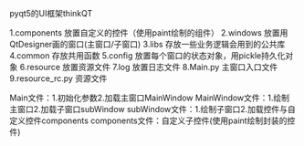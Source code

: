pyqt5的UI框架thinkQT

1.components 放置自定义的控件（使用paint绘制的组件） 
2.windows 放置用QtDesigner画的窗口(主窗口/子窗口) 
3.libs 存放一些业务逻辑会用到的公共库 
4.common 存放共用函数 
5.config 放置每个窗口的状态对象，用pickle持久化对象 
6.resource 放置资源文件 
7.log 放置日志文件 
8.Main.py 主窗口入口文件 
9.resource_rc.py 资源文件

Main文件：1.初始化参数2.加载主窗口MainWindow 
MainWindow文件：1.绘制主窗口2.加载子窗口subWindow 
subWindow文件：1.绘制子窗口2.加载控件与自定义控件components 
components文件：自定义子控件(使用paint绘制封装的控件)

